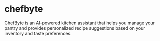 # chefbyte
ChefByte is an AI-powered kitchen assistant that helps you manage your pantry and provides personalized recipe suggestions based on your inventory and taste preferences.

